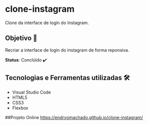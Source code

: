 # clone-instagram
Clone da interface de login do Instagram.
## Objetivo 🎯
Recriar a interface de login do instagram de forma reponsiva.


**Status**: Conclúido ✔️
## Tecnologias e Ferramentas utilizadas 🛠️
- Visual Studio Code
- HTML5
- CSS3
- Flexbox

##Projeto Online
https://endryomachado.github.io/clone-instagram/
